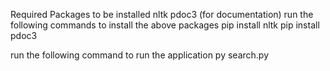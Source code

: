 Required Packages to be installed
nltk
pdoc3 (for documentation)
run the following commands to install the above packages
 pip install nltk
pip install pdoc3

run the following command to run the application
 py search.py
